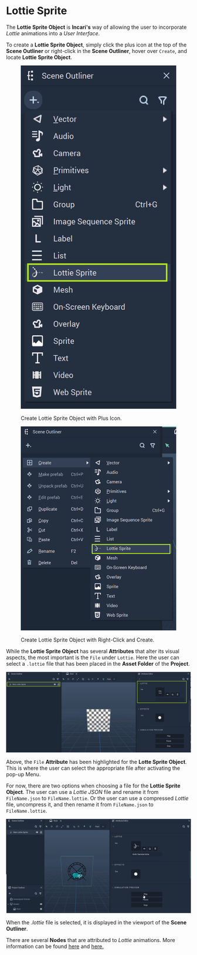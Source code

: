 # Lottie Sprite

The **Lottie Sprite Object** is **Incari's** way of allowing the user to incorporate *Lottie* animations into a *User Interface*.

To create a **Lottie Sprite Object**, simply click the plus icon at the top of the **Scene Outliner** or right-click in the **Scene Outliner**, hover over `Create`, and locate **Lottie Sprite Object**. 

<div>
<figure><img src="../../.gitbook/assets/createlottiesprite1.png" alt=""><figcaption><p>Create Lottie Sprite Object with Plus Icon.</p></figcaption></figure>
<figure><img src="../../.gitbook/assets/createlottiesprite2.png" alt=""><figcaption><p>Create Lottie Sprite Object with Right-Click and Create.</p></figcaption></figure>
</div>

While the **Lottie Sprite Object** has several **Attributes** that alter its visual aspects, the most important is the `File` under `Lottie`. Here the user can select a `.lottie` file that has been placed in the **Asset Folder** of the **Project**. 

![Lottie Sprite before Adding Asset.](../../.gitbook/assets/lottiesprite1.png)

Above, the `File` **Attribute** has been highlighted for the **Lotte Sprite Object**. This is where the user can select the appropriate file after activating the pop-up Menu. 

For now, there are two options when choosing a file for the **Lottie Sprite Object**. The user can use a *Lottie JSON* file and rename it from `FileName.json` to `FileName.lottie`. Or the user can use a compressed *Lottie* file, uncompress it, and then rename it from `FileName.json` to `FileName.lottie`. 

![Lotte Sprite after Adding Asset.](../../.gitbook/assets/lottieexamplegif.gif)

When the *.lottie* file is selected, it is displayed in the viewport of the **Scene Outliner**.

There are several **Nodes** that are attributed to *Lottie* animations. More information can be found [here](../../toolbox/incari/lottie/README.md) and [here.](../../toolbox/events/lottie/README.md)

